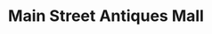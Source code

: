 ---
title: "Main Street Antiques Mall"
url: /ellijay/main-street-antiques-mall/
shop: Antiquitäten
---